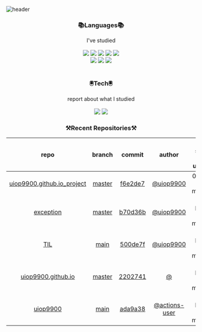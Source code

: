 
![header](https://capsule-render.vercel.app/api?type=waving&color=timeGradient&height=300&section=header&text=Jia's%20GitHub&fontSize=90)
 
<h3 align="center">📚Languages📚</h3>
<div align="center">I've studied</div><br>

<div align="center">
  <img src="https://img.shields.io/badge/Java-007396?style=flat-square&logo=Java&logoColor=white"/> 
   <img src="https://img.shields.io/badge/Spring Boot-6DB33F?style=flat-square&logo=Spring Boot&logoColor=white"/>
   <img src="https://img.shields.io/badge/HTML-E34F26?style=flat-square&logo=HTML&logoColor=white"/>
   <img src="https://img.shields.io/badge/MySQL-4479A1?style=flat-square&logo=MySQL&logoColor=white"/>
   <img src="https://img.shields.io/badge/AWS-232F3E?style=flat-square&logo=AWS&logoColor=white"/><br>
   <img src="https://img.shields.io/badge/CSS-1572B6?style=flat-square&logo=CSS&logoColor=white"/>
   <img src="https://img.shields.io/badge/JavaScript-F7DF1E?style=flat-square&logo=JavaScript&logoColor=white"/>
   <img src="https://img.shields.io/badge/Bootstrap-7952B3?style=flat-square&logo=Bootstrap&logoColor=white"/>
</div><br>

<h3 align="center">🖲️Tech🖲️</h3>
<div align="center">report about what I studied</div><br>

<div align="center">
<a href="https://blog.naver.com/jia9510"><img src="https://img.shields.io/badge/Naver-03C75A?style=flat-square&logo=Naver&logoColor=white&link=https://blog.naver.com/jia9510"/></a>
<a href="https://github.com/uiop9900/uiop9900"><img src="https://img.shields.io/badge/GitHub-181717?style=flat-square&logo=GitHub&logoColor=white&link=https://github.com/uiop9900/uiop9900"/></a>
</div>
 

<h3 align="center">⚒Recent Repositories⚒</h3>

| repo | branch | commit | author | time since last update | language |
|:---:|:---:|:---:|:---:|:---:|:---:|
| [uiop9900.github.io_project](https://github.com/uiop9900/uiop9900.github.io_project) | [master](https://github.com/uiop9900/uiop9900.github.io_project/tree/master) |[f6e2de7](https://github.com/uiop9900/uiop9900.github.io_project/commit/f6e2de729f40a7c31b15579d462d3057b18e5071) | [@uiop9900](https://github.com/uiop9900) |0 hours 7 minutes | ![](https://img.shields.io/badge/language-unknown-default.svg?style=flat-square)|
| [exception](https://github.com/uiop9900/exception) | [master](https://github.com/uiop9900/exception/tree/master) |[b70d36b](https://github.com/uiop9900/exception/commit/b70d36b9a34e2f2909ac316833fc87ca80cf4b5e) | [@uiop9900](https://github.com/uiop9900) |36 hours 26 minutes | ![](https://img.shields.io/badge/language-Java-default.svg?style=flat-square)|
| [TIL](https://github.com/uiop9900/TIL) | [main](https://github.com/uiop9900/TIL/tree/main) |[500de7f](https://github.com/uiop9900/TIL/commit/500de7fa9826c996f1852de6ea9a4a42b30bfc44) | [@uiop9900](https://github.com/uiop9900) |371 hours 42 minutes | ![](https://img.shields.io/badge/language-unknown-default.svg?style=flat-square)|
| [uiop9900.github.io](https://github.com/uiop9900/uiop9900.github.io) | [master](https://github.com/uiop9900/uiop9900.github.io/tree/master) |[2202741](https://github.com/uiop9900/uiop9900.github.io/commit/2202741805acbc826d4d76f86efe18551d27137e) | [@]() |19 hours 32 minutes | ![](https://img.shields.io/badge/language-HTML-default.svg?style=flat-square)|
| [uiop9900](https://github.com/uiop9900/uiop9900) | [main](https://github.com/uiop9900/uiop9900/tree/main) |[ada9a38](https://github.com/uiop9900/uiop9900/commit/ada9a3838ae73a08424b88d68fa81185b1fa5a97) | [@actions-user](https://github.com/actions-user) |23 hours 41 minutes | ![](https://img.shields.io/badge/language-Go-default.svg?style=flat-square)|



